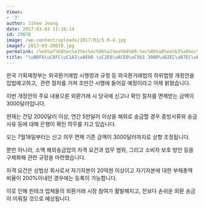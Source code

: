 ```yaml
---
Views:
- '7'
author: Jihee Jeong
date: 2017-03-03 11:16:14
id: 29078
image: /wp-content/uploads/2017/03/5.0-4.jpg
imagef: 2017-03-29078.jpg
permalink: /%eb%af%b8%ec%a3%bc%ec%86%a1%ea%b8%88-%ec%8b%a0%ea%b3%a0%ec%95%a1-3000%eb%8b%ac%eb%9f%ac%eb%a1%9c-%ec%83%81%ed%96%a5/
title: "\uBBF8\uC8FC\uC1A1\uAE08 \uC2E0\uACE0\uC561 3000\uB2EC\uB7EC\uB85C \uC0C1\uD5A5"
---
```


한국 기획재정부는 외국환거래법 시행령과 규정 등 외국환거래법의 하위법령 개정안을 입법예고하고,  관련 절차를 거쳐 조만간 시행에 들어갈 예정이라고 어제 밝혔습니다.

이번 개정안의 주요 내용으론 외환거래 시 당국에 신고나 확인 절차를 면제받는 금액이 3000달러입니다.

현재는 건당 2000달러 이상, 연간 5만달러 이상을 해외로 송금할 경우 증빙서류와 송금사유 등에 대해 은행이 확인 의무를 지고 있습니다.

오는 7월18일부터는 신고 의무 면제 기준 금액이 3000달러까지로 상향 조정됩니다.

뿐만 아니라, 소액 해외송금업의 자격 요건과 업무 범위, 그리고 소비자 보호 방안 등을 구체화해 관련 규정을 마련했습니다.

자격 요건은 상법상 회사로서 자기자본이 20억원 이상이고 자기자본에 대한 부채총액 비율이 200%이내인 경우에는 등록이 가능합니다.

이로 인해 핀테크 업체들의 외환거래 시장 참여가 활발해지고, 전보다 손쉬운 외환 송금이 이뤄질 것으로 예상됩니다.